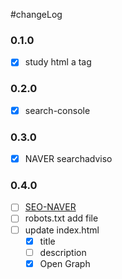 #changeLog


### 0.1.0
- [x] study html a tag


### 0.2.0
- [x] search-console


### 0.3.0
- [X] NAVER searchadviso


### 0.4.0
- [ ] [SEO-NAVER](https://github.com/jsmin6330/jsmin6330.github.io/issues/4)
- [ ] robots.txt add file
- [ ] update index.html
    - [X] title
    - [ ] description
    - [X] Open Graph

